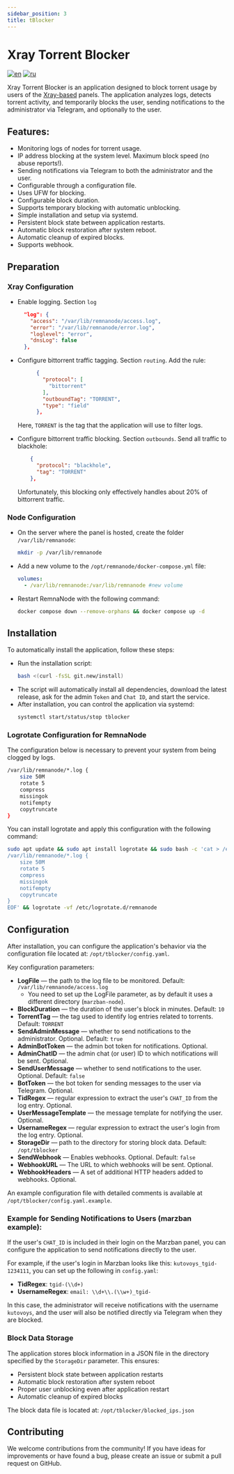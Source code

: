```yaml
---
sidebar_position: 3
title: tBlocker
---
```


# Xray Torrent Blocker

[![en](https://img.shields.io/badge/lang-en-red)](https://github.com/kutovoys/xray-torrent-blocker/blob/main/README.md)
[![ru](https://img.shields.io/badge/lang-ru-blue)](https://github.com/kutovoys/xray-torrent-blocker/blob/main/README.ru.md)

Xray Torrent Blocker is an application designed to block torrent usage by users of the [Xray-based](https://github.com/XTLS/Xray-core) panels. The application analyzes logs, detects torrent activity, and temporarily blocks the user, sending notifications to the administrator via Telegram, and optionally to the user.

## Features:

- Monitoring logs of nodes for torrent usage.
- IP address blocking at the system level. Maximum block speed (no abuse reports!).
- Sending notifications via Telegram to both the administrator and the user.
- Configurable through a configuration file.
- Uses UFW for blocking.
- Configurable block duration.
- Supports temporary blocking with automatic unblocking.
- Simple installation and setup via systemd.
- Persistent block state between application restarts.
- Automatic block restoration after system reboot.
- Automatic cleanup of expired blocks.
- Supports webhook.

## Preparation

### Xray Configuration

- Enable logging. Section `log`
  ```json
    "log": {
      "access": "/var/lib/remnanode/access.log",
      "error": "/var/lib/remnanode/error.log",
      "loglevel": "error",
      "dnsLog": false
    },
  ```
- Configure bittorrent traffic tagging. Section `routing`. Add the rule:

  ```json
        {
          "protocol": [
            "bittorrent"
          ],
          "outboundTag": "TORRENT",
          "type": "field"
        },
  ```

  Here, `TORRENT` is the tag that the application will use to filter logs.

- Configure bittorrent traffic blocking. Section `outbounds`. Send all traffic to blackhole:
  ```json
      {
        "protocol": "blackhole",
        "tag": "TORRENT"
      },
  ```
  Unfortunately, this blocking only effectively handles about 20% of bittorrent traffic.

### Node Configuration

- On the server where the panel is hosted, create the folder `/var/lib/remnanode`:

  ```bash
  mkdir -p /var/lib/remnanode
  ```

- Add a new volume to the `/opt/remnanode/docker-compose.yml` file:

  ```yaml
  volumes:
    - /var/lib/remnanode:/var/lib/remnanode #new volume
  ```

- Restart RemnaNode with the following command:

  ```bash
  docker compose down --remove-orphans && docker compose up -d
  ```

## Installation

To automatically install the application, follow these steps:

- Run the installation script:
  ```bash
  bash <(curl -fsSL git.new/install)
  ```
- The script will automatically install all dependencies, download the latest release, ask for the admin `Token` and `Chat ID`, and start the service.
- After installation, you can control the application via systemd:
  ```bash
  systemctl start/status/stop tblocker
  ```

### Logrotate Configuration for RemnaNode

The configuration below is necessary to prevent your system from being clogged by logs.

```bash
/var/lib/remnanode/*.log {
    size 50M
    rotate 5
    compress
    missingok
    notifempty
    copytruncate
}
```

You can install logrotate and apply this configuration with the following command:

```bash
sudo apt update && sudo apt install logrotate && sudo bash -c 'cat > /etc/logrotate.d/remnanode <<EOF
/var/lib/remnanode/*.log {
    size 50M
    rotate 5
    compress
    missingok
    notifempty
    copytruncate
}
EOF' && logrotate -vf /etc/logrotate.d/remnanode
```

## Configuration

After installation, you can configure the application's behavior via the configuration file located at: `/opt/tblocker/config.yaml`.

Key configuration parameters:

- **LogFile** — the path to the log file to be monitored. Default: `/var/lib/remnanode/access.log`
  - You need to set up the LogFile parameter, as by default it uses a different directory (`marzban-node`).
- **BlockDuration** — the duration of the user's block in minutes. Default: `10`
- **TorrentTag** — the tag used to identify log entries related to torrents. Default: `TORRENT`
- **SendAdminMessage** — whether to send notifications to the administrator. Optional. Default: `true`
- **AdminBotToken** — the admin bot token for notifications. Optional.
- **AdminChatID** — the admin chat (or user) ID to which notifications will be sent. Optional.
- **SendUserMessage** — whether to send notifications to the user. Optional. Default: `false`
- **BotToken** — the bot token for sending messages to the user via Telegram. Optional.
- **TidRegex** — regular expression to extract the user's `CHAT_ID` from the log entry. Optional.
- **UserMessageTemplate** — the message template for notifying the user. Optional.
- **UsernameRegex** — regular expression to extract the user's login from the log entry. Optional.
- **StorageDir** — path to the directory for storing block data. Default: `/opt/tblocker`
- **SendWebhook** — Enables webhooks. Optional. Default: `false`
- **WebhookURL** — The URL to which webhooks will be sent. Optional.
- **WebhookHeaders** — A set of additional HTTP headers added to webhooks. Optional.

An example configuration file with detailed comments is available at `/opt/tblocker/config.yaml.example`.

### Example for Sending Notifications to Users (marzban example):

If the user's `CHAT_ID` is included in their login on the Marzban panel, you can configure the application to send notifications directly to the user.

For example, if the user's login in Marzban looks like this: `kutovoys_tgid-1234111`, you can set up the following in `config.yaml`:

- **TidRegex**: `tgid-(\\d+)`
- **UsernameRegex**: `email: \\d+\\.(\\w+)_tgid-`

In this case, the administrator will receive notifications with the username `kutovoys`, and the user will also be notified directly via Telegram when they are blocked.

### Block Data Storage

The application stores block information in a JSON file in the directory specified by the `StorageDir` parameter. This ensures:

- Persistent block state between application restarts
- Automatic block restoration after system reboot
- Proper user unblocking even after application restart
- Automatic cleanup of expired blocks

The block data file is located at: `/opt/tblocker/blocked_ips.json`

## Contributing

We welcome contributions from the community! If you have ideas for improvements or have found a bug, please create an issue or submit a pull request on GitHub.
